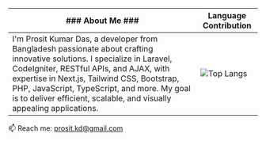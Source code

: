|### About Me ### | Language Contribution |
| --- | --- |
I'm Prosit Kumar Das, a developer from Bangladesh passionate about crafting innovative solutions. I specialize in Laravel, CodeIgniter, RESTful APIs, and AJAX, with expertise in Next.js, Tailwind CSS, Bootstrap, PHP, JavaScript, TypeScript, and more. My goal is to deliver efficient, scalable, and visually appealing applications.| ![Top Langs](https://github-readme-stats.vercel.app/api/top-langs/?username=PrositKD&theme=tokyonight) |
📫 Reach me: prosit.kd@gmail.com
